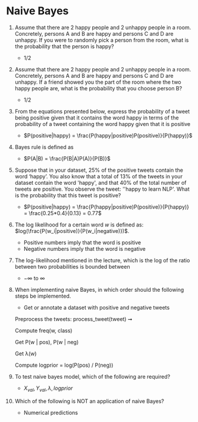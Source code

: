 # Naive Bayes

1. Assume that there are 2 happy people and 2 unhappy people in a room. Concretely, persons A and B are happy and persons C and D are unhappy. If you were to randomly pick a person from the room, what is the probability that the person is happy?
   - $1/2$

2. Assume that there are 2 happy people and 2 unhappy people in a room. Concretely, persons A and B are happy and persons C and D are unhappy. If a friend showed you the part of the room where the two happy people are, what is the probability that you choose person B?
   - $1/2$

3. From the equations presented below, express the probability of a tweet being positive given that it contains the word happy in terms of the probability of a tweet containing the word happy given that it is positive
   - $P(positive|happy) = \frac{P(happy|positive)P(positive)}{P(happy)}$

4. Bayes rule is defined as
   - $P(A|B) = \frac{P(B|A)P(A)}{P(B)}$

5. Suppose that in your dataset, 25% of the positive tweets contain the word ‘happy’. You also know that a total of 13% of the tweets in your dataset contain the word 'happy', and that 40% of the total number of tweets are positive. You observe the tweet: ''happy to learn NLP'. What is the probability that this tweet is positive?
    - $P(positive|happy) = \frac{P(happy|positive)P(positive)}{P(happy)} = \frac{0.25*0.4}{0.13} = 0.77$

6. The log likelihood for a certain word $w$ is defined as: $log(\frac{P(w_i|positive)}{P(w_i|negative)})$.
   - Positive numbers imply that the word is positive
   - Negative numbers imply that the word is negative

7. The log-likelihood mentioned in the lecture, which is the log of the ratio between two probabilities is bounded between
   - $-\infty$ to $\infty$

8. When implementing naive Bayes, in which order should the following steps be implemented.
   - Get or annotate a dataset with positive and negative tweets

    Preprocess the tweets: process_tweet(tweet) ➞

    Compute freq(w, class)

    Get P(w | pos), P(w | neg)

    Get λ(w)

    Compute logprior = log(P(pos) / P(neg))

9. To test naive bayes model, which of the following are required?
    - $X_{val},Y_{val},λ,logprior$

10. Which of the following is NOT an application of naive Bayes?
    - Numerical predictions

